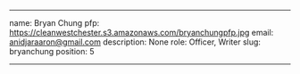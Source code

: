 ---

name: Bryan Chung
pfp: https://cleanwestchester.s3.amazonaws.com/bryanchungpfp.jpg
email: anidjaraaron@gmail.com
description: None
role: Officer, Writer
slug: bryanchung
position: 5

---